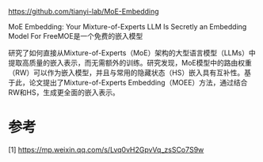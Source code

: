 https://github.com/tianyi-lab/MoE-Embedding

MoE Embedding: Your Mixture-of-Experts LLM Is Secretly an Embedding Model For FreeMOE是一个免费的嵌入模型

研究了如何直接从Mixture-of-Experts（MoE）架构的大型语言模型（LLMs）中提取高质量的嵌入表示，而无需额外的训练。研究发现，MoE模型中的路由权重（RW）可以作为嵌入模型，并且与常用的隐藏状态（HS）嵌入具有互补性。基于此，论文提出了Mixture-of-Experts Embedding（MOEE）方法，通过结合RW和HS，生成更全面的嵌入表示。

# 参考

[1] https://mp.weixin.qq.com/s/Lvq0vH2GpvVq_zsSCo7S9w